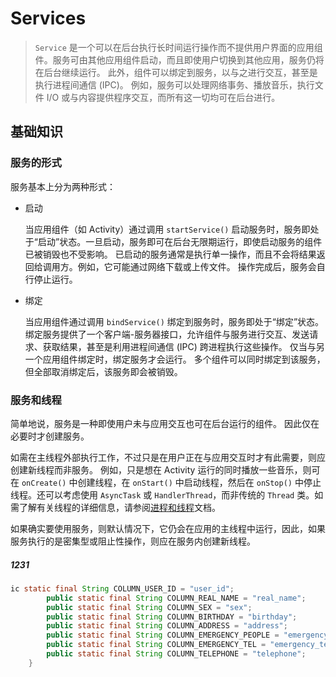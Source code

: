 

# Services

> `Service` 是一个可以在后台执行长时间运行操作而不提供用户界面的应用组件。服务可由其他应用组件启动，而且即使用户切换到其他应用，服务仍将在后台继续运行。 此外，组件可以绑定到服务，以与之进行交互，甚至是执行进程间通信 (IPC)。 例如，服务可以处理网络事务、播放音乐，执行文件 I/O 或与内容提供程序交互，而所有这一切均可在后台进行。

## 基础知识

### 服务的形式

服务基本上分为两种形式：

- 启动

  当应用组件（如 Activity）通过调用 `startService()` 启动服务时，服务即处于“启动”状态。一旦启动，服务即可在后台无限期运行，即使启动服务的组件已被销毁也不受影响。 已启动的服务通常是执行单一操作，而且不会将结果返回给调用方。例如，它可能通过网络下载或上传文件。 操作完成后，服务会自行停止运行。

- 绑定

  当应用组件通过调用 `bindService()` 绑定到服务时，服务即处于“绑定”状态。绑定服务提供了一个客户端-服务器接口，允许组件与服务进行交互、发送请求、获取结果，甚至是利用进程间通信 (IPC) 跨进程执行这些操作。 仅当与另一个应用组件绑定时，绑定服务才会运行。 多个组件可以同时绑定到该服务，但全部取消绑定后，该服务即会被销毁。

### 服务和线程

简单地说，服务是一种即使用户未与应用交互也可在后台运行的组件。 因此仅在必要时才创建服务。

如需在主线程外部执行工作，不过只是在用户正在与应用交互时才有此需要，则应创建新线程而非服务。 例如，只是想在 Activity 运行的同时播放一些音乐，则可在 `onCreate()` 中创建线程，在 `onStart()` 中启动线程，然后在 `onStop()` 中停止线程。还可以考虑使用 `AsyncTask` 或 `HandlerThread`，而非传统的 `Thread` 类。如需了解有关线程的详细信息，请参阅[进程和线程](https://developer.android.com/guide/components/processes-and-threads.html#Threads)文档。

如果确实要使用服务，则默认情况下，它仍会在应用的主线程中运行，因此，如果服务执行的是密集型或阻止性操作，则应在服务内创建新线程。

##### 1231

```java
ic static final String COLUMN_USER_ID = "user_id";
        public static final String COLUMN_REAL_NAME = "real_name";
        public static final String COLUMN_SEX = "sex";
        public static final String COLUMN_BIRTHDAY = "birthday";
        public static final String COLUMN_ADDRESS = "address";
        public static final String COLUMN_EMERGENCY_PEOPLE = "emergency_people";
        public static final String COLUMN_EMERGENCY_TEL = "emergency_tel";
        public static final String COLUMN_TELEPHONE = "telephone";
    }
```

